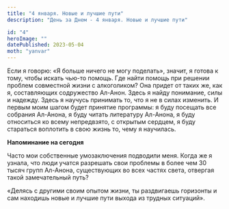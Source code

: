 ```yaml
---
title: "4 января. Новые и лучшие пути"
description: "День за Днем - 4 января. Новые и лучшие пути"

id: "4"
heroImage: ""
datePublished: 2023-05-04
moth: "yanvar"
---
```


Если я говорю: «Я больше ничего не могу поделать», значит, я готова к тому,
чтобы искать чью-то помощь. Где найти помощь при решении проблем совместной
жизни с алкоголиком? Она придет от таких же, как я, составляющих содружество
Ал-Анон. Здесь я найду понимание, силы и надежду. Здесь я научусь принимать
то, что я не в силах изменить. И первым моим шагом будет принятие программы: я
буду посещать все собрания Ал-Анона, я буду читать литературу Ал-Анона, я буду
относиться ко всему непредвзято, с открытым сердцем, я буду стараться
воплотить в свою жизнь то, чему я научилась.

**Напоминание на сегодня**

Часто мои собственные умозаключения подводили меня. Когда же я узнала, что
люди учатся разрешать свои проблемы в более чем 30 тысяч групп Ал-Анона,
существующих во всех частях света, отвергая такой замечательный путь?

«Делясь с другими своим опытом жизни, ты раздвигаешь горизонты и сам находишь
новые и лучшие пути выхода из трудных ситуаций».
